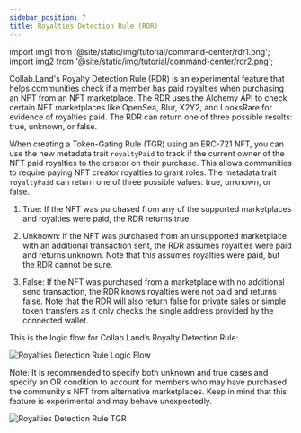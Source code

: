 ```yaml
---
sidebar_position: 7
title: Royalties Detection Rule (RDR)
---
```


import img1 from '@site/static/img/tutorial/command-center/rdr1.png';
import img2 from '@site/static/img/tutorial/command-center/rdr2.png';

Collab.Land's Royalty Detection Rule (RDR) is an experimental feature that helps communities check if a member has paid royalties when purchasing an NFT from an NFT marketplace. The RDR uses the Alchemy API to check certain NFT marketplaces like OpenSea, Blur, X2Y2, and LooksRare for evidence of royalties paid. The RDR can return one of three possible results: true, unknown, or false.

When creating a Token-Gating Rule (TGR) using an ERC-721 NFT, you can use the new metadata trait `royaltyPaid` to track if the current owner of the NFT paid royalties to the creator on their purchase. This allows communities to require paying NFT creator royalties to grant roles. The metadata trait `royaltyPaid` can return one of three possible values: true, unknown, or false.

1. True: If the NFT was purchased from any of the supported marketplaces and royalties were paid, the RDR returns true.

2. Unknown: If the NFT was purchased from an unsupported marketplace with an additional transaction sent, the RDR assumes royalties were paid and returns unknown. Note that this assumes royalties were paid, but the RDR cannot be sure.

3. False: If the NFT was purchased from a marketplace with no additional send transaction, the RDR knows royalties were not paid and returns false. Note that the RDR will also return false for private sales or simple token transfers as it only checks the single address provided by the connected wallet.

This is the logic flow for Collab.Land’s Royalty Detection Rule:

   <div class="text--center">
        <img  src={img1} alt="Royalties Detection Rule Logic Flow" />
   </div>

Note: It is recommended to specify both unknown and true cases and specify an OR condition to account for members who may have purchased the community's NFT from alternative marketplaces. Keep in mind that this feature is experimental and may behave unexpectedly.

   <div class="text--center">
        <img  src={img2} alt="Royalties Detection Rule TGR" />
   </div>
